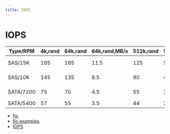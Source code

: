 ```yaml
---
title: IOPS
---
```


# IOPS

| Type/RPM  | 4k,rand | 64k,rand | 64k,rand,MB/s | 512k,rand | 512k,rand,MB/s | seq,MB/s     |
| --------- | ------- | -------- | ------------- | --------- | -------------- | ------------ |
| SAS/15K   | 195     | 185      | 11.5          | 125       | 58.9 – 68.9    | 91.5 – 126.3 |
| SAS/10K   | 145     | 135      | 8.5           | 90        | 40.9 – 53.1    | 58.1 – 107.2 |
| SATA/7200 | 75      | 70       | 4.5           | 55        | 24.3 – 32.1    | 43.4 – 97.8  |
| SATA/5400 | 57      | 55       | 3.5           | 44        | 22.6           |

- [fio](../../../ops/admin/fio.md)
- [fio examples](../../../hardware/fio-out.md)
- [IOPS](https://en.wikipedia.org/wiki/IOPS)
